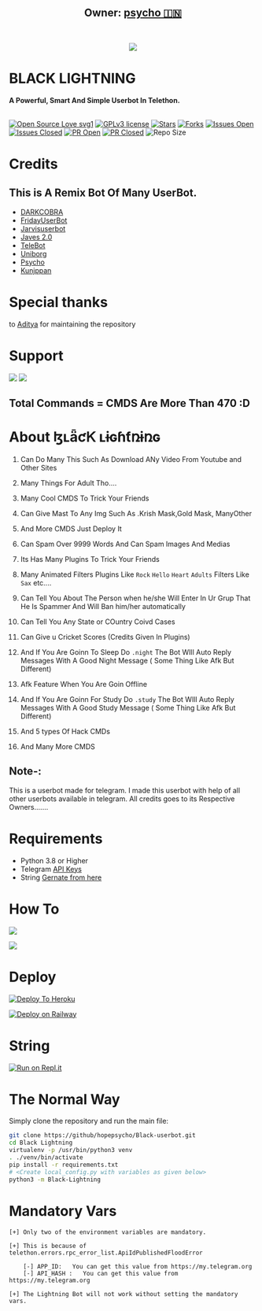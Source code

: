 
<h2 align="center"><b>Owner: <a href="https://telegram.dog/king_of_psycho">psycho 🇮🇳</a></b></h2>
<br>
<p align="center"><a href="https://t.me/lightning_support_group"><img src="https://telegra.ph/file/cfc422395273551a0b148.jpg"></a></p> 
</p>
<h1>BLACK LIGHTNING</h1>
<b>A Powerful, Smart And Simple Userbot In Telethon.</b>
<br>
<br>

[![Open Source Love svg1](https://badges.frapsoft.com/os/v1/open-source.png?v=103)]( https://github.com/hopepsycho/Black-userbot)
[![GPLv3 license](https://img.shields.io/badge/License-GPLv3-blue.svg?&style=flat-square)]( https://github.com/hopepsycho/Black-userbot#copyright--license)
[![Stars](https://img.shields.io/github/stars/hopepsycho/Black-userbot?&style=flat-square)]( https://github.com/hopepsycho/Black-userbot/stargazers)
[![Forks](https://img.shields.io/github/forks/hopepsycho/Black-userbot?&style=flat-square)]( https://github.com/hopepsycho/Black-userbot/network/members)
[![Issues Open](https://img.shields.io/github/issues/hopepsycho/Black-userbot?&style=flat-square)]( https://github.com/hopepsycho/Black-userbot/issues)
[![Issues Closed](https://img.shields.io/github/issues-closed/hopepsycho/Black-userbot?&style=flat-square)]( https://github.com/hopepsycho/Black-userbot/issues?q=is:closed)
[![PR Open](https://img.shields.io/github/issues-pr/hopepsycho/Black-userbot?&style=flat-square)]( https://github.com/hopepsycho/Black-userbot/pulls)
[![PR Closed](https://img.shields.io/github/issues-pr-close/hopepsycho/Black-userbot?&style=flat-square)]( https://github.com/hopepsycho/Black-userbot/pulls?q=is:closed)
![Repo Size](https://img.shields.io/github/repo-size/hopepsycho/Black-userbot?style=flat-square)
<br>


# Credits 
## This is A Remix Bot Of Many UserBot.
* [DARKCOBRA](https://github.com/hopepsycho/king_of_psycho)
* [FridayUserBot](https://github.com/hopepsycho/kunjappan2.0)
* [Jarvisuserbot](https://github.com/hopepsycho/kunjappan3.0)
* [Javes 2.0](https://github.com/hopepsycho/Black-userbot)
* [TeleBot](https://github.com/hopepsycho)
* [Uniborg](https://github.com/hopepsycho)
* [Psycho](https://t.me/king_of_psycho)
* [Kunjppan](https://t.me/king_of_psycho)

# Special thanks
to [Aditya](https://github.com/hopepsycho) for maintaining the repository

# Support
<a href="https://t.me/kunjappansupportez"><img src="https://img.shields.io/badge/Join-Support%20Channel-red.svg?style=for-the-badge&logo=Telegram"></a>
<a href="https://t.me/kunjappansupport"><img src="https://img.shields.io/badge/Join-Support%20Group-blue.svg?style=for-the-badge&logo=Telegram"></a>

## Total Commands = CMDS Are More Than 470 :D
# About ɮʟǟƈᏦ ʟɨɢɦƭռɨռɢ

1. Can Do Many This Such As Download ANy Video From Youtube and Other Sites

2. Many Things For Adult Tho....

3. Many Cool CMDS To Trick Your Friends

4. Can Give Mast To Any Img Such As .Krish Mask,Gold Mask, ManyOther

5. And More CMDS Just Deploy It 

6. Can Spam Over 9999 Words And Can Spam Images And Medias

7. Its Has Many Plugins To Trick Your Friends 

8. Many  Animated Filters Plugins Like ```Rock``` ```Hello```  ```Heart```  ```Adults``` Filters Like ``Sax`` etc....

9. Can Tell You About The Person when he/she Will Enter In Ur Grup That He Is Spammer And Will Ban him/her automatically

10. Can Tell You Any State or COuntry Coivd Cases

11. Can Give u Cricket Scores (Credits Given In Plugins)

12. And If You Are Goinn To Sleep Do ```.night``` The Bot WIll Auto Reply Messages With A Good Night Message ( Some Thing Like Afk But Different)

13. Afk Feature When You Are Goin Offline

14. And If You Are Goinn For Study  Do ```.study``` The Bot WIll Auto Reply Messages With A Good Study Message ( Some Thing Like Afk But Different)

15. And 5 types Of Hack CMDs

16. And Many More CMDS 



## Note-: 

This is a userbot made for telegram. I made this userbot with help of all other userbots available in telegram. All credits goes to its Respective Owners.......

# Requirements 
* Python 3.8 or Higher
* Telegram [API Keys](https://my.telegram.org/apps)
* String [Gernate from here](https://repl.it/@Anmol10H/Lightning-Repl#main.py)


# How To

<a href="https://youtu.be/xfHcm_e92eQ"><img src="https://img.shields.io/badge/How%20To-Deploy-red.svg?logo=Youtube"></a>

<a href="https://app.gitbook.com/@poxsisofficial/s/blackBlack Lightning /"><img src="https://img.shields.io/badge/Read%20More-GitBook-red.svg"></a>

# Deploy

[![Deploy To Heroku](https://www.herokucdn.com/deploy/button.svg)](https://heroku.com/deploy?template=https://github.com/hopepsycho/Black-userbot)

[![Deploy on Railway](https://railway.app/button.svg)](https://railway.app/new/template?template=https%3A%2F%2Fgithub.com%2Fhopepsycho%2FBlack-userbot&envs=ALIVE_NAME%2CAPP_ID%2CAPI_HASH%2CSTRING_SESSION%2CCOMBINED_GROUP_ID%2CTG_BOT_TOKEN_BF_HER%2CTG_BOT_USER_NAME_BF_HER&ALIVE_NAMEDesc=Ur+Telegram+username+with+starts+with+@&APP_IDDesc=Get+this+value+from+my.telegram.org%21+Please+do+not+steal&API_HASHDesc=Get+this+value+from+my.telegram.org%21+Please+do+not+steal&STRING_SESSIONDesc=Get+this+value+by+running+python3+telesetup.py+locally+or+https%3A%2F%2Freplit.com%2F%40Paramatin%2FLightning-Repl%23main.py+online.&COMBINED_GROUP_IDDesc=This+is+all+in+one+group+id.+just+add+%40Missrose_bot+to+your+private+group+and+do+%2Fid&TG_BOT_TOKEN_BF_HERDesc=Needed+for+inline+buttons+maker.+Make+a+bot+at+http%3A%2F%2Ftelegram.dog%2FBotFather+and+get+the+token+of+your+bot.+Get+it+else+.help+won%27t+work.&TG_BOT_USER_NAME_BF_HERDesc=Needed+for+inline+buttons+maker.+Make+a+bot+at+http%3A%2F%2Ftelegram.dog%2FBotFather+and+get+the+username+of+your+bot.+Get+it+else+.help+won%27t+work)

# String

[![Run on Repl.it](https://repl.it/badge/github/hopepsycho/Black-userbot&theme=midnight-purple)](https://replit.com/@Paramatin/Lightning-Repl#main.py
)

# The Normal Way

Simply clone the repository and run the main file:
```sh
git clone https://github/hopepsycho/Black-userbot.git
cd Black Lightning 
virtualenv -p /usr/bin/python3 venv
. ./venv/bin/activate
pip install -r requirements.txt
# <Create local_config.py with variables as given below>
python3 -m Black-Lightning
```




# Mandatory Vars
```
[+] Only two of the environment variables are mandatory.

[+] This is because of telethon.errors.rpc_error_list.ApiIdPublishedFloodError

    [-] APP_ID:   You can get this value from https://my.telegram.org
    [-] API_HASH :   You can get this value from https://my.telegram.org
    
[+] The Lightning Bot will not work without setting the mandatory vars.
```
